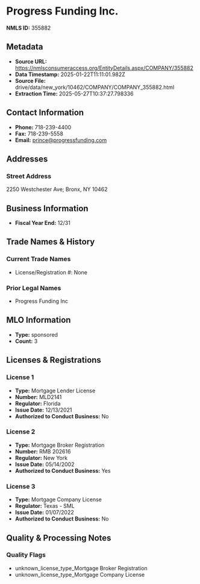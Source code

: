 # Progress Funding Inc.

**NMLS ID:** 355882

## Metadata
- **Source URL:** https://nmlsconsumeraccess.org/EntityDetails.aspx/COMPANY/355882
- **Data Timestamp:** 2025-01-22T11:11:01.982Z
- **Source File:** drive/data/new_york/10462/COMPANY/COMPANY_355882.html
- **Extraction Time:** 2025-05-27T10:37:27.798336

## Contact Information
- **Phone:** 718-239-4400
- **Fax:** 718-239-5558
- **Email:** prince@progressfunding.com

## Addresses
### Street Address
2250 Westchester Ave; Bronx, NY 10462

## Business Information
- **Fiscal Year End:** 12/31

## Trade Names & History
### Current Trade Names
- License/Registration #: None

### Prior Legal Names
- Progress Funding Inc

## MLO Information
- **Type:** sponsored
- **Count:** 3

## Licenses & Registrations

### License 1
- **Type:** Mortgage Lender License
- **Number:** MLD2141
- **Regulator:** Florida
- **Issue Date:** 12/13/2021
- **Authorized to Conduct Business:** No

### License 2
- **Type:** Mortgage Broker Registration
- **Number:** RMB 202616
- **Regulator:** New York
- **Issue Date:** 05/14/2002
- **Authorized to Conduct Business:** Yes

### License 3
- **Type:** Mortgage Company License
- **Regulator:** Texas - SML
- **Issue Date:** 01/07/2022
- **Authorized to Conduct Business:** No

## Quality & Processing Notes
### Quality Flags
- unknown_license_type_Mortgage Broker Registration
- unknown_license_type_Mortgage Company License
